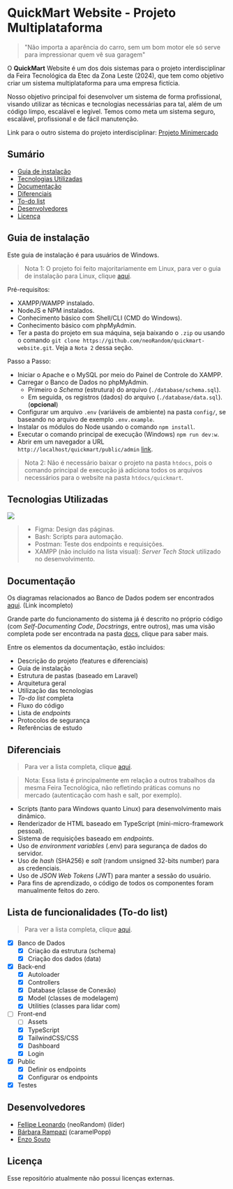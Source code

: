 # QuickMart Website - Projeto Multiplataforma

> "Não importa a aparência do carro, sem um bom motor ele só serve para impressionar quem vê sua garagem"

O **QuickMart** Website é um dos dois sistemas para o projeto interdisciplinar da Feira Tecnológica da Etec da Zona Leste (2024), que tem como objetivo criar um sistema multiplataforma para uma empresa fictícia.

Nosso objetivo principal foi desenvolver um sistema de forma profissional, visando utilizar as técnicas e tecnologias necessárias para tal, além de um código limpo, escalável e legível. Temos como meta um sistema seguro, escalável, profissional e de fácil manutenção.

Link para o outro sistema do projeto interdisciplinar: [Projeto Minimercado](https://github.com/neoRandom/projeto-minimercado)

## Sumário

- [Guia de instalação](#guia-de-instala%C3%A7%C3%A3o)
- [Tecnologias Utilizadas](#tecnologias-utilizadas)
- [Documentação](#documenta%C3%A7%C3%A3o)
- [Diferenciais](#diferenciais)
- [To-do list](#lista-de-funcionalidades-to-do-list)
- [Desenvolvedores](#desenvolvedores)
- [Licença](#licen%C3%A7a)

## Guia de instalação

Este guia de instalação é para usuários de Windows.

> Nota 1: O projeto foi feito majoritariamente em Linux, para ver o guia de instalação para Linux, clique [aqui](docs/installation_guide.md#linux).

Pré-requisitos:
- XAMPP/WAMPP instalado.
- NodeJS e NPM instalados.
- Conhecimento básico com Shell/CLI (CMD do Windows).
- Conhecimento básico com phpMyAdmin.
- Ter a pasta do projeto em sua máquina, seja baixando o `.zip` ou usando o comando `git clone https://github.com/neoRandom/quickmart-website.git`. Veja a `Nota 2` dessa seção.

Passo a Passo:
- Iniciar o Apache e o MySQL por meio do Painel de Controle do XAMPP.
- Carregar o Banco de Dados no phpMyAdmin.
  - Primeiro o *Schema* (estrutura) do arquivo (`./database/schema.sql`).
  - Em seguida, os registros (dados) do arquivo (`./database/data.sql`). (**opcional**)
- Configurar um arquivo `.env` (variáveis de ambiente) na pasta `config/`, se baseando no arquivo de exemplo `.env.example`.
- Instalar os módulos do Node usando o comando `npm install`.
- Executar o comando principal de execução (Windows) `npm run dev:w`.
- Abrir em um navegador a URL `http://localhost/quickmart/public/admin` [link](http://localhost/quickmart/public/admin).

> Nota 2: Não é necessário baixar o projeto na pasta `htdocs`, pois o comando principal de execução já adiciona todos os arquivos necessários para o website na pasta `htdocs/quickmart`.

## Tecnologias Utilizadas

<img src="https://skillicons.dev/icons?i=html,css,js,ts,tailwind,php,mysql,npm,figma,bash,postman" />

> - Figma: Design das páginas.
> - Bash: Scripts para automação.
> - Postman: Teste dos endpoints e requisições.
> - XAMPP (não incluído na lista visual): *Server Tech Stack* utilizado no desenvolvimento.

## Documentação

Os diagramas relacionados ao Banco de Dados podem ser encontrados [aqui](/). (Link incompleto)

Grande parte do funcionamento do sistema já é descrito no próprio código (com *Self-Documenting Code*, *Docstrings*, entre outros), mas uma visão completa pode ser encontrada na pasta [docs](docs/index.md), clique para saber mais.

Entre os elementos da documentação, estão incluidos:
- Descrição do projeto (features e diferenciais)
- Guia de instalação
- Estrutura de pastas (baseado em Laravel)
- Arquitetura geral
- Utilização das tecnologias
- *To-do list* completa
- Fluxo do código
- Lista de *endpoints*
- Protocolos de segurança
- Referências de estudo

## Diferenciais

> Para ver a lista completa, clique [aqui](docs/unique_features.md).

> Nota: Essa lista é principalmente em relação a outros trabalhos da mesma Feira Tecnológica, não refletindo práticas comuns no mercado (autenticação com hash e salt, por exemplo).

- Scripts (tanto para Windows quanto Linux) para desenvolvimento mais dinâmico.
- Renderizador de HTML baseado em TypeScript (mini-micro-framework pessoal).
- Sistema de requisições baseado em *endpoints*.
- Uso de *environment variables* (.env) para segurança de dados do servidor.
- Uso de *hash* (SHA256) e *salt* (random unsigned 32-bits number) para as credenciais.
- Uso de *JSON Web Tokens* (JWT) para manter a sessão do usuário.
- Para fins de aprendizado, o código de todos os componentes foram manualmente feitos do zero.

## Lista de funcionalidades (To-do list)

> Para ver a lista completa, clique [aqui](docs/todo_list.md).

- [x] Banco de Dados
    - [x] Criação da estrutura (schema)
    - [x] Criação dos dados (data)

- [x] Back-end
    - [x] Autoloader
    - [x] Controllers
    - [x] Database (classe de Conexão)
    - [x] Model (classes de modelagem)
    - [x] Utilities (classes para lidar com)

- [ ] Front-end
    - [ ] Assets
    - [x] TypeScript
    - [x] TailwindCSS/CSS
    - [x] Dashboard
    - [x] Login

- [x] Public
    - [x] Definir os endpoints
    - [x] Configurar os endpoints

- [x] Testes

## Desenvolvedores

- [Fellipe Leonardo](https://github.com/neoRandom) (neoRandom) (líder)
- [Bárbara Rampazi](https://github.com/caramelPopp) (caramelPopp)
- [Enzo Souto](https://github.com/EnzoSouto01)

## Licença

Esse repositório atualmente não possui licenças externas.
